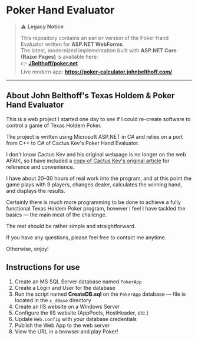 # Poker Hand Evaluator

> ⚠️ **Legacy Notice**
>
> This repository contains an earlier version of the Poker Hand Evaluator written for **ASP.NET WebForms**.  
> The latest, modernized implementation built with **ASP.NET Core (Razor Pages)** is available here:  
> 👉 **[JBelthoff/poker.net](https://github.com/JBelthoff/poker.net)**  
> Live modern app: **https://poker-calculator.johnbelthoff.com/**

---

## About John Belthoff's Texas Holdem & Poker Hand Evaluator

This is a web project I started one day to see if I could re-create software to control a game of Texas Holdem Poker.  

The project is written using Microsoft ASP.NET in C# and relies on a port from C++ to C# of Cactus Kev's Poker Hand Evaluator.  

I don't know Cactus Kev and his original webpage is no longer on the web AFAIK, so I have included a [copy of Cactus Kev's original article]([/cactus-kev2.html](https://poker-calculator.johnbelthoff.com/cactus_kev)) for reference and convenience.  

I have about 20–30 hours of real work into the program, and at this point the game plays with 9 players, changes dealer, calculates the winning hand, and displays the results.  

Certainly there is much more programming to be done to achieve a fully functional Texas Holdem Poker program, however I feel I have tackled the basics — the main meat of the challenge.  

The rest should be rather simple and straightforward.  

If you have any questions, please feel free to contact me anytime.  

Otherwise, enjoy!

## Instructions for use

1. Create an MS SQL Server database named `PokerApp`
2. Create a Login and User for the database
3. Run the script named **CreateDB.sql** on the `PokerApp` database — file is located in the `x_dBase` directory
4. Create an IIS website on a Windows Server
5. Configure the IIS website (AppPools, HostHeader, etc.)
6. Update `Web.config` with your database credentials
7. Publish the Web App to the web server
8. View the URL in a browser and play Poker!
